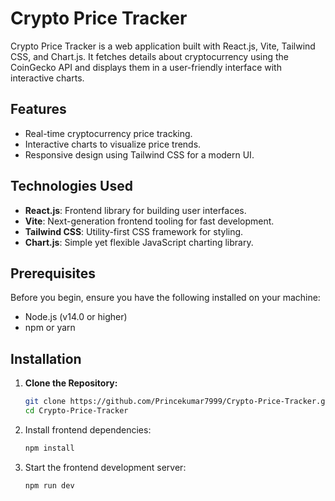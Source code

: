 # Crypto Price Tracker

Crypto Price Tracker is a web application built with React.js, Vite, Tailwind CSS, and Chart.js. It fetches details about cryptocurrency using the CoinGecko API and displays them in a user-friendly interface with interactive charts.

## Features

- Real-time cryptocurrency price tracking.
- Interactive charts to visualize price trends.
- Responsive design using Tailwind CSS for a modern UI.

## Technologies Used

- **React.js**: Frontend library for building user interfaces.
- **Vite**: Next-generation frontend tooling for fast development.
- **Tailwind CSS**: Utility-first CSS framework for styling.
- **Chart.js**: Simple yet flexible JavaScript charting library.

## Prerequisites

Before you begin, ensure you have the following installed on your machine:

- Node.js (v14.0 or higher)
- npm or yarn

## Installation

1. **Clone the Repository:**

   ```bash
   git clone https://github.com/Princekumar7999/Crypto-Price-Tracker.git
   cd Crypto-Price-Tracker

2. Install frontend dependencies:

    ```bash
    npm install
    ```
    
3. Start the frontend development server:

    ```bash
    npm run dev
    ```
